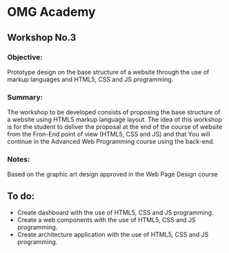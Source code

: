 # OMG Academy

## Workshop No.3

### Objective:

Prototype design on the base structure of a website through the use of markup languages ​​and HTML5, CSS and JS programming.

### Summary:

The workshop to be developed consists of proposing the base structure
of a website using HTML5 markup language layout.
The idea of ​​this workshop is for the student to deliver the proposal at the end of the course
of website from the Fron-End point of view (HTML5, CSS and JS) and that
You will continue in the Advanced Web Programming course using the back-end.

### Notes:

Based on the graphic art design approved in the Web Page Design course

## To do:

- Create dashboard with the use of HTML5, CSS and JS programming.
- Create a web components with the use of HTML5, CSS and JS programming.
- Create architecture application with the use of HTML5, CSS and JS programming.
